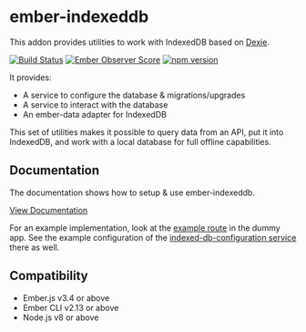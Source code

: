 # ember-indexeddb

This addon provides utilities to work with IndexedDB based on [Dexie](http://dexie.org/).

[![Build Status](https://travis-ci.org/mydea/ember-indexeddb.svg?branch=master)](https://travis-ci.org/mydea/ember-indexeddb)
[![Ember Observer Score](https://emberobserver.com/badges/ember-indexeddb.svg)](https://emberobserver.com/addons/ember-indexeddb)
[![npm version](https://badge.fury.io/js/ember-indexeddb.svg)](https://badge.fury.io/js/ember-indexeddb)

It provides:

* A service to configure the database & migrations/upgrades
* A service to interact with the database
* An ember-data adapter for IndexedDB

This set of utilities makes it possible to query data from an API, put it into IndexedDB, and work with a local database for full offline capabilities.

## Documentation

The documentation shows how to setup & use ember-indexeddb.

[View Documentation](https://mydea.github.io/ember-indexeddb/docs/)

For an example implementation, look at the [example route](https://github.com/mydea/ember-indexeddb/blob/master/tests/dummy/app/example/route.js) in the dummy app. See the example configuration of the [indexed-db-configuration service](https://github.com/mydea/ember-indexeddb/blob/master/tests/dummy/app/services/indexed-db-configuration.js) there as well.

Compatibility
------------------------------------------------------------------------------

* Ember.js v3.4 or above
* Ember CLI v2.13 or above
* Node.js v8 or above